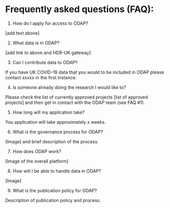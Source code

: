 # Frequently asked questions (FAQ): 

1. How do I apply for access to ODAP? 

[add text above] 

2. What data is in ODAP? 

[add link to above and HDR-UK gateway] 

3. Can I contribute data to ODAP? 

If you have UK COVID-19 data that you would to be included in ODAP please contact xxxxx in the first instance. 

4. Is someone already doing the research I would like to?  

Please check the list of currently approved projects [list of approved projects] and then get in contact with the ODAP team (see FAQ #1). 

5. How long will my application take? 

You application will take approximately x weeks.  

6. What is the governance process for ODAP?  

[Image] and brief description of the process. 

7. How does ODAP work?  

[Image of the overall platform] 

8. How will I be able to handle data in ODAP? 

[Image] 

9. What is the publication policy for ODAP? 

Description of publication policy and process. 